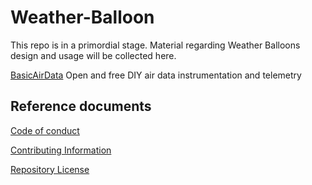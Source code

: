 # Weather-Balloon

This repo is in a primordial stage. Material regarding Weather Balloons design and usage will be collected here.

[BasicAirData](http://www.basicairdata.eu) Open and free DIY air data instrumentation and telemetry

## Reference documents

[Code of conduct](CODE_OF_CONDUCT.md)

[Contributing Information](CONTRIBUTING.md)

[Repository License](LICENSE)
